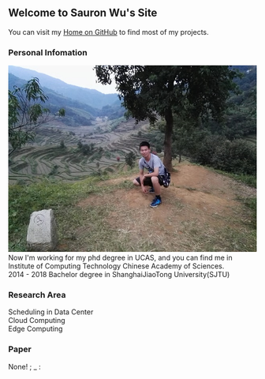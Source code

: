 ## Welcome to Sauron Wu's Site

You can visit my [Home on GitHub](https://github.com/wutianze) to find most of my projects.

### Personal Infomation
![myself](./IMG_20171006_175609.jpg)
Now I'm working for my phd degree in UCAS, and you can find me in Institute of Computing Technology Chinese Academy of Sciences.  
2014 - 2018 Bachelor degree in ShanghaiJiaoTong University(SJTU)

<!--
```markdown
Syntax highlighted code block

# Header 1
## Header 2
### Header 3

- Bulleted
- List

1. Numbered
2. List

**Bold** and _Italic_ and `Code` text

[Link](url) and ![Image](src)
```
-->

### Research Area

Scheduling in Data Center  
Cloud Computing  
Edge Computing

### Paper

None! ; _ :
